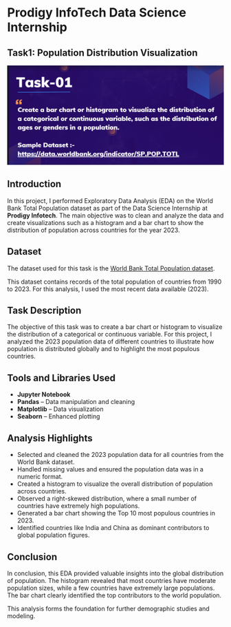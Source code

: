 # Prodigy InfoTech Data Science Internship
## Task1: Population Distribution Visualization
![Screenshot](Task1.png)
## Introduction

In this project, I performed Exploratory Data Analysis (EDA) on the World Bank Total Population dataset as part of the Data Science Internship at **Prodigy Infotech**. The main objective was to clean and analyze the data and create visualizations such as a histogram and a bar chart to show the distribution of population across countries for the year 2023.
## Dataset

The dataset used for this task is the [World Bank Total Population dataset](https://data.worldbank.org/indicator/SP.POP.TOTL).

This dataset contains records of the total population of countries from 1990 to 2023. For this analysis, I used the most recent data available (2023).

## Task Description

The objective of this task was to create a bar chart or histogram to visualize the distribution of a categorical or continuous variable. For this project, I analyzed the 2023 population data of different countries to illustrate how population is distributed globally and to highlight the most populous countries.
## Tools and Libraries Used

- **Jupyter Notebook**
- **Pandas** – Data manipulation and cleaning
- **Matplotlib** – Data visualization
- **Seaborn** – Enhanced plotting
## Analysis Highlights

- Selected and cleaned the 2023 population data for all countries from the World Bank dataset.
- Handled missing values and ensured the population data was in a numeric format.
- Created a histogram to visualize the overall distribution of population across countries.
- Observed a right-skewed distribution, where a small number of countries have extremely high populations.
- Generated a bar chart showing the Top 10 most populous countries in 2023.
- Identified countries like India and China as dominant contributors to global population figures.
## Conclusion
In conclusion, this EDA provided valuable insights into the global distribution of population. The histogram revealed that most countries have moderate population sizes, while a few countries have extremely large populations. The bar chart clearly identified the top contributors to the world population.

This analysis forms the foundation for further demographic studies and modeling.
